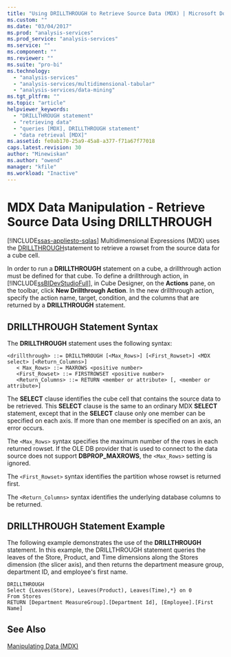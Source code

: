 ```yaml
---
title: "Using DRILLTHROUGH to Retrieve Source Data (MDX) | Microsoft Docs"
ms.custom: ""
ms.date: "03/04/2017"
ms.prod: "analysis-services"
ms.prod_service: "analysis-services"
ms.service: ""
ms.component: ""
ms.reviewer: ""
ms.suite: "pro-bi"
ms.technology: 
  - "analysis-services"
  - "analysis-services/multidimensional-tabular"
  - "analysis-services/data-mining"
ms.tgt_pltfrm: ""
ms.topic: "article"
helpviewer_keywords: 
  - "DRILLTHROUGH statement"
  - "retrieving data"
  - "queries [MDX], DRILLTHROUGH statement"
  - "data retrieval [MDX]"
ms.assetid: fe0ab170-25a9-45a8-a377-f71a67f77018
caps.latest.revision: 30
author: "Minewiskan"
ms.author: "owend"
manager: "kfile"
ms.workload: "Inactive"
---
```

# MDX Data Manipulation - Retrieve Source Data Using DRILLTHROUGH
[!INCLUDE[ssas-appliesto-sqlas](../../../includes/ssas-appliesto-sqlas.md)]
  Multidimensional Expressions (MDX) uses the [DRILLTHROUGH](../../../mdx/mdx-data-manipulation-drillthrough.md)statement to retrieve a rowset from the source data for a cube cell.  
  
 In order to run a **DRILLTHROUGH** statement on a cube, a drillthrough action must be defined for that cube. To define a drillthrough action, in [!INCLUDE[ssBIDevStudioFull](../../../includes/ssbidevstudiofull-md.md)], in Cube Designer, on the **Actions** pane, on the toolbar, click **New Drillthrough Action**. In the new drillthrough action, specify the action name, target, condition, and the columns that are returned by a **DRILLTHROUGH** statement.  
  
## DRILLTHROUGH Statement Syntax  
 The **DRILLTHROUGH** statement uses the following syntax:  
  
```  
<drillthrough> ::= DRILLTHROUGH [<Max_Rows>] [<First_Rowset>] <MDX select> [<Return_Columns>]  
   < Max_Rows> ::= MAXROWS <positive number>  
   <First_Rowset> ::= FIRSTROWSET <positive number>  
   <Return_Columns> ::= RETURN <member or attribute> [, <member or attribute>]  
```  
  
 The **SELECT** clause identifies the cube cell that contains the source data to be retrieved. This **SELECT** clause is the same to an ordinary MDX **SELECT** statement, except that in the **SELECT** clause only one member can be specified on each axis. If more than one member is specified on an axis, an error occurs.  
  
 The `<Max_Rows>` syntax specifies the maximum number of the rows in each returned rowset. If the OLE DB provider that is used to connect to the data source does not support **DBPROP_MAXROWS**, the `<Max_Rows>` setting is ignored.  
  
 The `<First_Rowset>` syntax identifies the partition whose rowset is returned first.  
  
 The `<Return_Columns>` syntax identifies the underlying database columns to be returned.  
  
## DRILLTHROUGH Statement Example  
 The following example demonstrates the use of the **DRILLTHROUGH** statement. In this example, the DRILLTHROUGH statement queries the leaves of the Store, Product, and Time dimensions along the Stores dimension (the slicer axis), and then returns the department measure group, department ID, and employee's first name.  
  
```  
DRILLTHROUGH  
Select {Leaves(Store), Leaves(Product), Leaves(Time),*} on 0  
From Stores  
RETURN [Department MeasureGroup].[Department Id], [Employee].[First Name]  
```  
  
## See Also  
 [Manipulating Data &#40;MDX&#41;](../../../analysis-services/multidimensional-models/mdx/mdx-data-manipulation-manipulating-data.md)  
  
  
